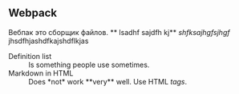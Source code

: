 ## Webpack

Вебпак это сборщик файлов. ** lsadhf sajdfh kj** _shfksajhgfsjhgf_ jhsdfhjashdfkajshdflkjas

<dl>
  <dt>Definition list</dt>
  <dd>Is something people use sometimes.</dd>

  <dt>Markdown in HTML</dt>
  <dd>Does *not* work **very** well. Use HTML <em>tags</em>.</dd>
</dl>
